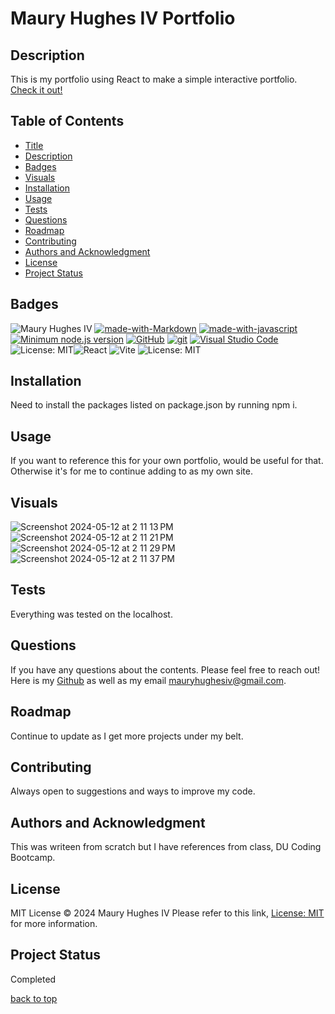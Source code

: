 <a id="title"></a>

# Maury Hughes IV Portfolio

<a id="description"></a>

## Description

This is my portfolio using React to make a simple interactive portfolio.  [Check it out!](https://mauryhughesportfolio.onrender.com)

## Table of Contents

- [Title](#title)
- [Description](#description)
- [Badges](#badges)
- [Visuals](#visuals)
- [Installation](#installation)
- [Usage](#usage)
- [Tests](#tests)
- [Questions](#questions)
- [Roadmap](#roadmap)
- [Contributing](#contributing)
- [Authors and Acknowledgment](#acknowledgment)
- [License](#license)
- [Project Status](#status)

<a id="badges"></a>

## Badges

![Maury Hughes IV](https://img.shields.io/badge/Maury%20Hughes%20IV-5A2BE2) [![made-with-Markdown](https://img.shields.io/badge/Made%20with-Markdown-1f425f.svg)](http://commonmark.org) [![made-with-javascript](https://img.shields.io/badge/Made%20with-JavaScript-1f425f.svg)](https://www.javascript.com) [![Minimum node.js version](https://badgen.net/npm/node/express)](https://npmjs.com/package/express) [![GitHub](https://img.shields.io/badge/--181717?logo=github&logoColor=ffffff)](https://github.com/) [![git](https://badgen.net/badge/icon/git?icon=git&label)](https://git-scm.com) [![Visual Studio Code](https://img.shields.io/badge/--007ACC?logo=visual%20studio%20code&logoColor=ffffff)](https://code.visualstudio.com/) ![License: MIT](https://img.shields.io/badge/License-MIT-yellow.svg)![React](https://img.shields.io/badge/react-%2320232a.svg?style=for-the-badge&logo=react&logoColor=%2361DAFB) ![Vite](https://img.shields.io/badge/vite-%23646CFF.svg?style=for-the-badge&logo=vite&logoColor=white)
![License: MIT](https://img.shields.io/badge/License-MIT-yellow.svg)

<a id="installation"></a>

## Installation

Need to install the packages listed on package.json by running npm i.

<a id="usage"></a>

## Usage

If you want to reference this for your own portfolio, would be useful for that. Otherwise it's for me to continue adding to as my own site.

<a id="Visuals"></a>

## Visuals

![Screenshot 2024-05-12 at 2 11 13 PM](https://github.com/MauryIV/miv-portfolio/assets/146037880/7ff3852c-6a8e-4ff1-99b2-4177b97acdc4)
![Screenshot 2024-05-12 at 2 11 21 PM](https://github.com/MauryIV/miv-portfolio/assets/146037880/7c022d9f-2310-4399-bfd9-b9f6253f1de7)
![Screenshot 2024-05-12 at 2 11 29 PM](https://github.com/MauryIV/miv-portfolio/assets/146037880/cf273e24-fa83-464d-b242-744fa8d582aa)
![Screenshot 2024-05-12 at 2 11 37 PM](https://github.com/MauryIV/miv-portfolio/assets/146037880/b6001e57-c203-48cc-b9b4-5b11b4c36f4c)


<a id="tests"></a>

## Tests

Everything was tested on the localhost.

<a id="questions"></a>

## Questions

If you have any questions about the contents. Please feel free to reach out!
Here is my [Github](https://github.com/MauryIV) as well as my email <mauryhughesiv@gmail.com>.

<a id="roadmap"></a>

## Roadmap

Continue to update as I get more projects under my belt.

<a id="contributing"></a>

## Contributing

Always open to suggestions and ways to improve my code.

<a id="acknowledgment"></a>

## Authors and Acknowledgment

This was writeen from scratch but I have references from class, DU Coding Bootcamp.

<a id="license"></a>

## License

MIT License © 2024 Maury Hughes IV
Please refer to this link, [License: MIT](https://opensource.org/licenses/MIT) for more information.

<a id="status"></a>

## Project Status

Completed

[back to top](#title)
